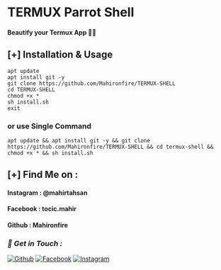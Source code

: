 # TERMUX Parrot Shell 
#### Beautify your Termux App 🥵🔥

## [+] Installation & Usage
```
apt update
apt install git -y
git clone https://github.com/Mahironfire/TERMUX-SHELL
cd TERMUX-SHELL
chmod +x *
sh install.sh
exit
```
### or use Single Command
```
apt update && apt install git -y && git clone https://github.com/Mahironfire/TERMUX-SHELL && cd termux-shell && chmod +x * && sh install.sh
```



    
## [+] Find Me on :
#### Instagram : @mahirtahsan
#### Facebook : tocic.mahir
#### Github : Mahironfire


### *📡 Get in Touch :*
[![Github](https://img.shields.io/badge/Github-525252?style=for-the-badge&logo=github)](https://github.com/Mahironfire)
[![Facebook](https://img.shields.io/badge/Facebook-3b5998?style=for-the-badge&logo=facebook)](https://fb.com/toxic.mahir)
[![Instagram](https://img.shields.io/badge/Instagram-8a3ab9?style=for-the-badge&logo=instagram)](https://www.instagram.com/mahirtahsan)
